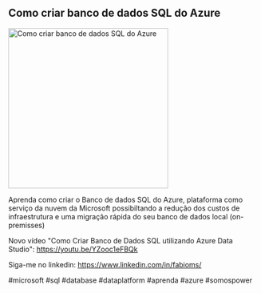 ## Como criar banco de dados SQL do Azure

<img src="https://fabioms.com.br//uploads/youtube/Slide9.png" alt="Como criar banco de dados SQL do Azure" title="Azure SQL" width="320"/>

Aprenda como criar o Banco de dados SQL do Azure, plataforma como serviço da nuvem da Microsoft possibiltando a redução dos custos de infraestrutura e uma migração rápida do seu banco de dados local (on-premisses)

Novo vídeo "Como Criar Banco de Dados SQL utilizando Azure Data Studio": https://youtu.be/YZooc1eFBQk

Siga-me no linkedin: https://www.linkedin.com/in/fabioms/

#microsoft #sql #database #dataplatform #aprenda #azure #somospower
